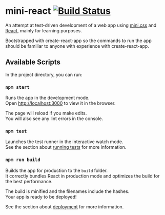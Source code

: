 # mini-react [![Build Status](https://travis-ci.com/GoodCoverage/goodcoverage.github.io.svg?branch=source)](https://travis-ci.com/GoodCoverage/goodcoverage.github.io)
An attempt at test-driven development of a web app using [mini.css](https://minicss.org/) and [React](https://reactjs.org/), mainly for learning purposes.

Bootstrapped with create-react-app so the commands to run the app should be familiar to anyone with experience with create-react-app.

## Available Scripts

In the project directory, you can run:

### `npm start`

Runs the app in the development mode.<br>
Open [http://localhost:3000](http://localhost:3000) to view it in the browser.

The page will reload if you make edits.<br>
You will also see any lint errors in the console.

### `npm test`

Launches the test runner in the interactive watch mode.<br>
See the section about [running tests](https://facebook.github.io/create-react-app/docs/running-tests) for more information.

### `npm run build`

Builds the app for production to the `build` folder.<br>
It correctly bundles React in production mode and optimizes the build for the best performance.

The build is minified and the filenames include the hashes.<br>
Your app is ready to be deployed!

See the section about [deployment](https://facebook.github.io/create-react-app/docs/deployment) for more information.
